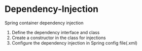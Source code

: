 # Dependency-Injection
Spring container dependency injection
1. Define the dependency interface and class
2. Create a constructor in the class for injections
3. Configure the dependency injection in Spring config file(.xml)
